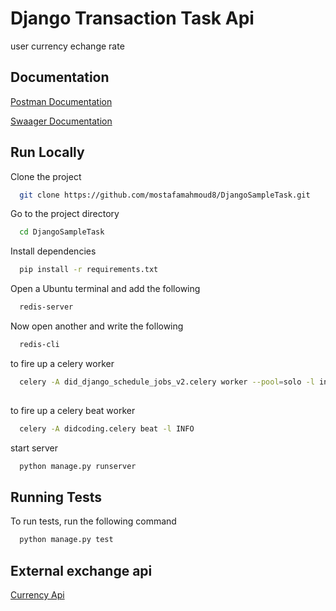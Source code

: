 
# Django Transaction Task Api

user currency echange rate



## Documentation

[Postman Documentation](https://documenter.getpostman.com/view/19588926/2s9YXb8Qw9)

[Swaager Documentation](http://localhost:8000/api/v1/swagger/schema)


## Run Locally

Clone the project

```bash
  git clone https://github.com/mostafamahmoud8/DjangoSampleTask.git
```

Go to the project directory

```bash
  cd DjangoSampleTask
```

Install dependencies

```bash
  pip install -r requirements.txt
```

Open a Ubuntu terminal and add the following

```bash
  redis-server
```

Now open another and write the following

```bash
  redis-cli
```

to fire up a celery worker

```bash
  celery -A did_django_schedule_jobs_v2.celery worker --pool=solo -l info
 
```

to fire up a celery beat worker

```bash
  celery -A didcoding.celery beat -l INFO
```

start server

```bash
  python manage.py runserver
```

## Running Tests

To run tests, run the following command

```bash
  python manage.py test
```


## External exchange api

[Currency Api](https://currencyapi.com/)